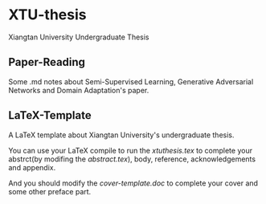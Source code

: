 # XTU-thesis

Xiangtan University Undergraduate Thesis

## Paper-Reading

Some .md notes about Semi-Supervised Learning, Generative Adversarial Networks and Domain Adaptation's paper.

## LaTeX-Template

A LaTeX template about Xiangtan University's undergraduate thesis.

You can use your LaTeX compile to run the *xtuthesis.tex* to complete your abstrct(by modifing the *abstract.tex*), body, reference, acknowledgements and appendix. 

And you should modify the *cover-template.doc* to complete your cover and some other preface part.